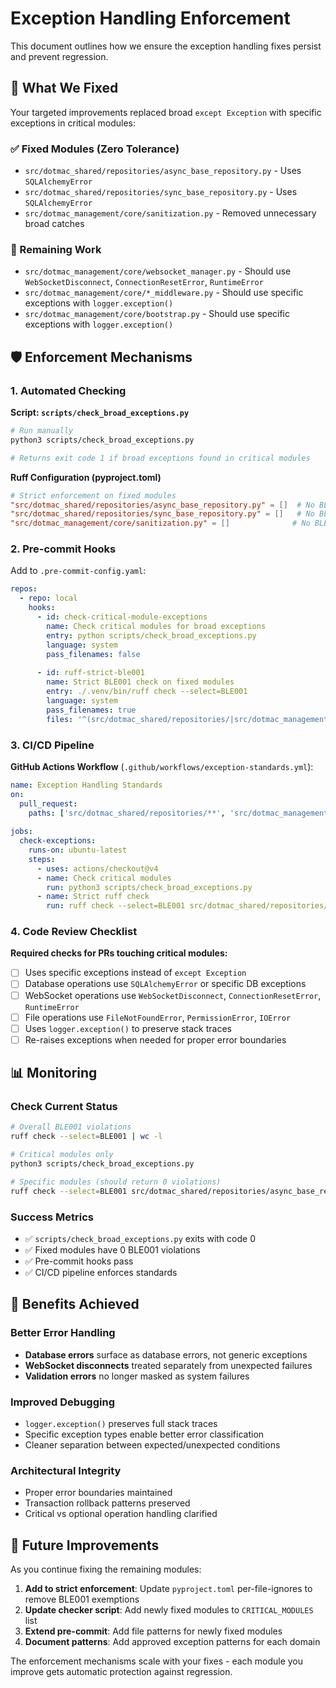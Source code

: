 # Exception Handling Enforcement

This document outlines how we ensure the exception handling fixes persist and prevent regression.

## 🎯 What We Fixed

Your targeted improvements replaced broad `except Exception` with specific exceptions in critical modules:

### ✅ Fixed Modules (Zero Tolerance)
- `src/dotmac_shared/repositories/async_base_repository.py` - Uses `SQLAlchemyError`  
- `src/dotmac_shared/repositories/sync_base_repository.py` - Uses `SQLAlchemyError`
- `src/dotmac_management/core/sanitization.py` - Removed unnecessary broad catches

### 🔄 Remaining Work
- `src/dotmac_management/core/websocket_manager.py` - Should use `WebSocketDisconnect`, `ConnectionResetError`, `RuntimeError`
- `src/dotmac_management/core/*_middleware.py` - Should use specific exceptions with `logger.exception()`
- `src/dotmac_management/core/bootstrap.py` - Should use specific exceptions with `logger.exception()`

## 🛡️ Enforcement Mechanisms

### 1. Automated Checking

**Script: `scripts/check_broad_exceptions.py`**
```bash
# Run manually
python3 scripts/check_broad_exceptions.py

# Returns exit code 1 if broad exceptions found in critical modules
```

**Ruff Configuration (pyproject.toml)**
```toml
# Strict enforcement on fixed modules
"src/dotmac_shared/repositories/async_base_repository.py" = []  # No BLE001 exemptions
"src/dotmac_shared/repositories/sync_base_repository.py" = []   # No BLE001 exemptions  
"src/dotmac_management/core/sanitization.py" = []              # No BLE001 exemptions
```

### 2. Pre-commit Hooks

Add to `.pre-commit-config.yaml`:
```yaml
repos:
  - repo: local
    hooks:
      - id: check-critical-module-exceptions
        name: Check critical modules for broad exceptions
        entry: python scripts/check_broad_exceptions.py
        language: system
        pass_filenames: false
        
      - id: ruff-strict-ble001
        name: Strict BLE001 check on fixed modules
        entry: ./.venv/bin/ruff check --select=BLE001
        language: system  
        pass_filenames: true
        files: '^(src/dotmac_shared/repositories/|src/dotmac_management/core/sanitization\.py)$'
```

### 3. CI/CD Pipeline

**GitHub Actions Workflow** (`.github/workflows/exception-standards.yml`):
```yaml
name: Exception Handling Standards
on:
  pull_request:
    paths: ['src/dotmac_shared/repositories/**', 'src/dotmac_management/core/**']
    
jobs:
  check-exceptions:
    runs-on: ubuntu-latest
    steps:
      - uses: actions/checkout@v4
      - name: Check critical modules
        run: python3 scripts/check_broad_exceptions.py
      - name: Strict ruff check  
        run: ruff check --select=BLE001 src/dotmac_shared/repositories/ src/dotmac_management/core/sanitization.py
```

### 4. Code Review Checklist

**Required checks for PRs touching critical modules:**
- [ ] Uses specific exceptions instead of `except Exception`
- [ ] Database operations use `SQLAlchemyError` or specific DB exceptions
- [ ] WebSocket operations use `WebSocketDisconnect`, `ConnectionResetError`, `RuntimeError`
- [ ] File operations use `FileNotFoundError`, `PermissionError`, `IOError`
- [ ] Uses `logger.exception()` to preserve stack traces
- [ ] Re-raises exceptions when needed for proper error boundaries

## 📊 Monitoring

### Check Current Status
```bash
# Overall BLE001 violations  
ruff check --select=BLE001 | wc -l

# Critical modules only
python3 scripts/check_broad_exceptions.py

# Specific modules (should return 0 violations)
ruff check --select=BLE001 src/dotmac_shared/repositories/async_base_repository.py
```

### Success Metrics
- ✅ `scripts/check_broad_exceptions.py` exits with code 0
- ✅ Fixed modules have 0 BLE001 violations  
- ✅ Pre-commit hooks pass
- ✅ CI/CD pipeline enforces standards

## 🎯 Benefits Achieved

### Better Error Handling
- **Database errors** surface as database errors, not generic exceptions
- **WebSocket disconnects** treated separately from unexpected failures  
- **Validation errors** no longer masked as system failures

### Improved Debugging
- `logger.exception()` preserves full stack traces
- Specific exception types enable better error classification
- Cleaner separation between expected/unexpected conditions

### Architectural Integrity
- Proper error boundaries maintained
- Transaction rollback patterns preserved  
- Critical vs optional operation handling clarified

## 🔄 Future Improvements

As you continue fixing the remaining modules:

1. **Add to strict enforcement**: Update `pyproject.toml` per-file-ignores to remove BLE001 exemptions
2. **Update checker script**: Add newly fixed modules to `CRITICAL_MODULES` list
3. **Extend pre-commit**: Add file patterns for newly fixed modules  
4. **Document patterns**: Add approved exception patterns for each domain

The enforcement mechanisms scale with your fixes - each module you improve gets automatic protection against regression.